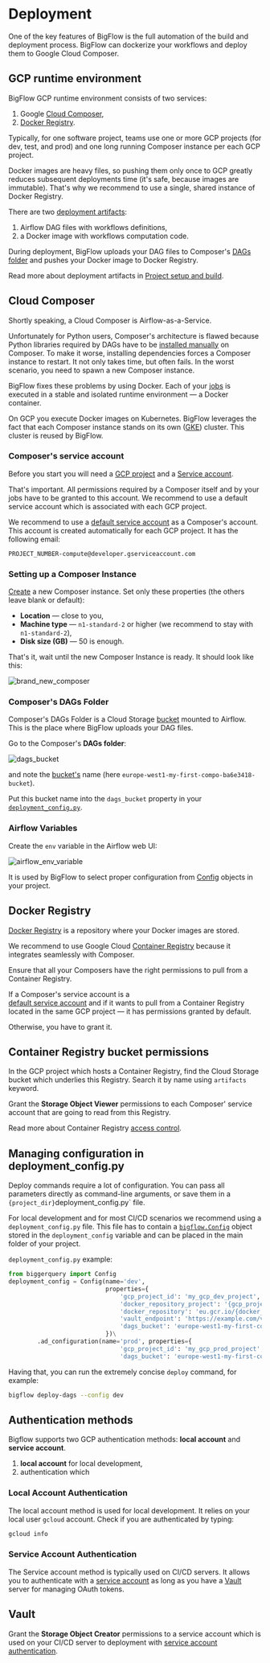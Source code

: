 # Deployment

One of the key features of BigFlow is the full automation of the build and deployment process.
BigFlow can dockerize your workflows and deploy them to Google Cloud Composer.

## GCP runtime environment

BigFlow GCP runtime environment consists of two services:

1. Google [Cloud Composer](#cloud-composer),
2. [Docker Registry](#docker-registry).

Typically, for one software project, teams use one or more
GCP projects (for dev, test, and prod) and one long running Composer instance per each GCP project.

Docker images are heavy files, so pushing them only once to GCP greatly
reduces subsequent deployments time (it's safe, because images are immutable).
That's why we recommend to use a single, shared instance of Docker Registry. 
  
There are two [deployment artifacts](project_setup_and_build.md#deployment-artifacts):

1. Airflow DAG files with workflows definitions,
1. a Docker image with workflows computation code.

During deployment, BigFlow uploads your DAG files to Composer's [DAGs folder](#composers-dags-folder)
and pushes your Docker image to Docker Registry.

Read more about deployment artifacts in [Project setup and build](project_setup_and_build.md).

## Cloud Composer

Shortly speaking, a Cloud Composer is Airflow-as-a-Service.

Unfortunately for Python users, Composer's architecture is flawed
because Python libraries required by DAGs have to be
[installed manually](https://cloud.google.com/composer/docs/how-to/using/installing-python-dependencies) on Composer.
To make it worse, installing dependencies forces a Composer instance to restart.
It not only takes time, but often fails. In the worst scenario, you need to spawn a new Composer instance.
 
BigFlow fixes these problems by using Docker. Each of your [jobs](workflow-and-job.md)
is executed in a stable and isolated runtime environment &mdash; a Docker container.

On GCP you execute Docker images on Kubernetes.
BigFlow leverages the fact that each Composer instance
stands on its own ([GKE](https://cloud.google.com/kubernetes-engine)) cluster.
This cluster is reused by BigFlow.

### Composer's service account

Before you start you will need a [GCP project](https://cloud.google.com/resource-manager/docs/creating-managing-projects)
and a [Service account](https://cloud.google.com/iam/docs/service-accounts). 

That's important. All permissions required by a Composer itself and by your jobs have to be granted to this account.
We recommend to use a default service account which is associated with each GCP project.

We recommend to use
a [default service account](https://cloud.google.com/compute/docs/access/service-accounts#default_service_account)
as a Composer's account.
This account is created automatically for each GCP project. It has the following email:

```
PROJECT_NUMBER-compute@developer.gserviceaccount.com
```

### Setting up a Composer Instance

[Create](https://cloud.google.com/composer/docs/quickstart)
a new Composer instance. Set only these properties (the others leave blank or default):

* **Location** &mdash; close to you,
* **Machine type** &mdash; `n1-standard-2` or higher (we recommend to stay with `n1-standard-2`),
* **Disk size (GB)** &mdash; 50 is enough.
  
That's it, wait until the new Composer Instance is ready.
It should look like this:

![brand_new_composer](images/brand_new_composer.png)

### Composer's DAGs Folder
Composer's DAGs Folder is a Cloud Storage [bucket](https://cloud.google.com/storage/docs/json_api/v1/buckets)
mounted to Airflow. This is the place where BigFlow uploads your DAG files.

Go to the Composer's **DAGs folder**:
 
![dags_bucket](images/dags_bucket.png)
 
and note the [bucket's](https://cloud.google.com/storage/docs/json_api/v1/buckets) name
(here `europe-west1-my-first-compo-ba6e3418-bucket`).

Put this bucket name into the `dags_bucket` property in your
[`deployment_config.py`](#managing-configuration-in-deployment_configpy).

### Airflow Variables

Create the `env` variable in the Airflow web UI:

![airflow_env_variable](images/airflow_env_variable.png)

It is used by BigFlow to select proper configuration from [Config](configuration.md) objects in your project.    

## Docker Registry

[Docker Registry](https://docs.docker.com/registry/) is a repository where your Docker images are stored.

We recommend to use Google Cloud [Container Registry](https://cloud.google.com/container-registry)
because it integrates seamlessly with Composer.

Ensure that all your Composers have the right permissions to pull from a Container Registry. 

If a Composer's service account is a  
[default service account](https://cloud.google.com/compute/docs/access/service-accounts#default_service_account)
and if it wants to pull from a Container Registry located in the same GCP project &mdash;
it has permissions granted by default.

Otherwise, you have to grant it. 

## Container Registry bucket permissions
In the GCP project which hosts a Container Registry,
find the Cloud Storage bucket which underlies this Registry.
Search it by name using `artifacts` keyword.
 
Grant the **Storage Object Viewer** permissions to each Composer' service account
that are going to read from this Registry.

Read more about Container Registry [access control](https://cloud.google.com/container-registry/docs/access-control).

## Managing configuration in deployment_config.py

Deploy commands require a lot of configuration. You can pass all parameters directly as command-line arguments,
or save them in a `{project_dir}`deployment_config.py` file.

For local development and for most CI/CD scenarios we recommend using a `deployment_config.py` file.
This file has to contain a [`bigflow.Config`](configuration.md) 
object stored in the `deployment_config` variable
and can be placed in the main folder of your project.

`deployment_config.py` example:

```python
from biggerquery import Config
deployment_config = Config(name='dev',                    
                           properties={
                               'gcp_project_id': 'my_gcp_dev_project',
                               'docker_repository_project': '{gcp_project_id}',
                               'docker_repository': 'eu.gcr.io/{docker_repository_project}/my-project',
                               'vault_endpoint': 'https://example.com/vault',
                               'dags_bucket': 'europe-west1-my-first-compo-ba6e3418-bucket'
                           })\
        .ad_configuration(name='prod', properties={
                               'gcp_project_id': 'my_gcp_prod_project',
                               'dags_bucket': 'europe-west1-my-first-compo-1111116-bucket'})
``` 

Having that, you can run the extremely concise `deploy` command, for example:  

```bash 
bigflow deploy-dags --config dev
```

## Authentication methods

Bigflow supports two GCP authentication methods: **local account** and **service account**.

1. **local account** for local development, 
2.  authentication which 

### Local Account Authentication

The local account method is used for local development.
It relies on your local user `gcloud` account.
Check if you are authenticated by typing:

```bash
gcloud info
```  

### Service Account Authentication

The Service account method is typically used on CI/CD servers.
It allows you to authenticate with a [service account](https://cloud.google.com/iam/docs/service-accounts) 
as long as you have a [Vault](https://www.vaultproject.io/) server for managing OAuth tokens.

## Vault

Grant the **Storage Object Creator** permissions to a service account which is used on your
CI/CD server to deployment with [service account authentication](#service-account-authentication).
